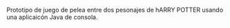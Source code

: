 Prototipo de juego de pelea  entre dos pesonajes  de hARRY POTTER usando una aplicaicón Java de consola.
